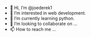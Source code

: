 - 👋 Hi, I’m @joederek1
- 👀 I’m interested in web development.
- 🌱 I’m currently learning python.
- 💞️ I’m looking to collaborate on ...
- 📫 How to reach me ...

<!---
joederek1/joederek1 is a ✨ special ✨ repository because its `README.md` (this file) appears on your GitHub profile.
You can click the Preview link to take a look at your changes.
--->

